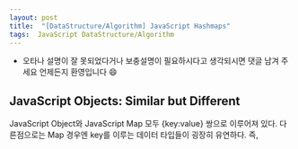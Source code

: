 ```yaml
---
layout: post
title:  "[DataStructure/Algorithm] JavaScript Hashmaps"
tags:  JavaScript DataStructure/Algorithm 
---
```


* 오타나 설명이 잘 못되었다거나 보충설명이 필요하시다고 생각되시면 댓글 남겨 주세요 언제든지 환영입니다 😄

## JavaScript Objects: Similar but Different

JavaScript Object와 JavaScript Map 모두 {key:value} 쌍으로 이루어져 있다. 다른점으로는 Map 경우엔 key를 이루는 데이터 타입들이 굉장히 유연하다. 즉,  